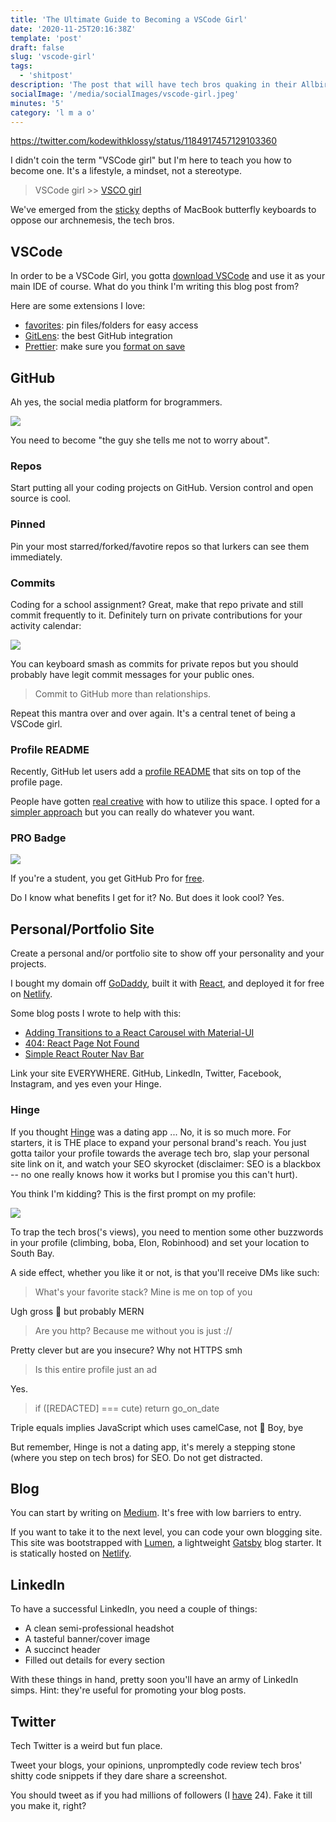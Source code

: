 ```yaml
---
title: 'The Ultimate Guide to Becoming a VSCode Girl'
date: '2020-11-25T20:16:38Z'
template: 'post'
draft: false
slug: 'vscode-girl'
tags:
  - 'shitpost'
description: 'The post that will have tech bros quaking in their Allbirds wool runners'
socialImage: '/media/socialImages/vscode-girl.jpeg'
minutes: '5'
category: 'l m a o'
---
```


https://twitter.com/kodewithklossy/status/1184917457129103360

I didn't coin the term "VSCode girl" but I'm here to teach you how to become one. It's a lifestyle, a mindset, not a stereotype.

> VSCode girl >> [VSCO girl](https://www.urbandictionary.com/define.php?term=VSCO%20GIRL)

We've emerged from the [sticky](https://support.apple.com/keyboard-service-program-for-mac-notebooks) depths of MacBook butterfly keyboards to oppose our archnemesis, the tech bros.

## VSCode

In order to be a VSCode Girl, you gotta [download VSCode](https://code.visualstudio.com/download) and use it as your main IDE of course. What do you think I'm writing this blog post from?

Here are some extensions I love:

- [favorites](https://marketplace.visualstudio.com/items?itemName=howardzuo.vscode-favorites): pin files/folders for easy access
- [GitLens](https://marketplace.visualstudio.com/items?itemName=eamodio.gitlens): the best GitHub integration
- [Prettier](https://marketplace.visualstudio.com/items?itemName=esbenp.prettier-vscode): make sure you [format on save](https://scottsauber.com/2017/06/10/prettier-format-on-save-never-worry-about-formatting-javascript-again/)

## GitHub

Ah yes, the social media platform for brogrammers.

![](https://img.devrant.com/devrant/rant/r_957017_r4A2p.jpg)

You need to become "the guy she tells me not to worry about".

### Repos

Start putting all your coding projects on GitHub. Version control and open source is cool.

### Pinned

Pin your most starred/forked/favotire repos so that lurkers can see them immediately.

### Commits

Coding for a school assignment? Great, make that repo private and still commit frequently to it. Definitely turn on private contributions for your activity calendar:

![](/media/vscode-girl/private.png)

You can keyboard smash as commits for private repos but you should probably have legit commit messages for your public ones.

> Commit to GitHub more than relationships.

Repeat this mantra over and over again. It's a central tenet of being a VSCode girl.

### Profile README

Recently, GitHub let users add a [profile README](https://docs.github.com/en/free-pro-team@latest/github/setting-up-and-managing-your-github-profile/managing-your-profile-readme) that sits on top of the profile page.

People have gotten [real creative](https://towardsdatascience.com/build-a-stunning-readme-for-your-github-profile-9b80434fe5d7) with how to utilize this space. I opted for a [simpler approach](https://github.com/karenying) but you can really do whatever you want.

### PRO Badge

![](/media/vscode-girl/pro.png)

If you're a student, you get GitHub Pro for [free](https://education.github.com/pack).

Do I know what benefits I get for it? No. But does it look cool? Yes.

## Personal/Portfolio Site

Create a personal and/or portfolio site to show off your personality and your projects.

I bought my domain off [GoDaddy](https://www.godaddy.com/), built it with [React](https://reactjs.org/docs/create-a-new-react-app.html), and deployed it for free on [Netlify](https://www.netlify.com/).

Some blog posts I wrote to help with this:

- [Adding Transitions to a React Carousel with Material-UI](https://www.blog.karenying.com/posts/adding-transitions-to-a-react-carousel-with-material-ui)
- [404: React Page Not Found](https://www.blog.karenying.com/posts/404-react-page-not-found)
- [Simple React Router Nav Bar](https://www.blog.karenying.com/posts/nav-bar-with-dots)

Link your site EVERYWHERE. GitHub, LinkedIn, Twitter, Facebook, Instagram, and yes even your Hinge.

### Hinge

If you thought [Hinge](https://hinge.co/) was a dating app ... No, it is so much more. For starters, it is THE place to expand your personal brand's reach. You just gotta tailor your profile towards the average tech bro, slap your personal site link on it, and watch your SEO skyrocket (disclaimer: SEO is a blackbox -- no one really knows how it works but I promise you this can't hurt).

You think I'm kidding? This is the first prompt on my profile:

![](/media/vscode-girl/hinge.jpg)

To trap the tech bros('s views), you need to mention some other buzzwords in your profile (climbing, boba, Elon, Robinhood) and set your location to South Bay.

A side effect, whether you like it or not, is that you'll receive DMs like such:

> What's your favorite stack? Mine is me on top of you

Ugh gross 🤮 but probably MERN

> Are you http? Because me without you is just ://

Pretty clever but are you insecure? Why not HTTPS smh

> Is this entire profile just an ad

Yes.

<!-- prettier-ignore -->
> if ([REDACTED] === cute) return go\_on\_date

Triple equals implies JavaScript which uses camelCase, not 🐍 Boy, bye

But remember, Hinge is not a dating app, it's merely a stepping stone (where you step on tech bros) for SEO. Do not get distracted.

## Blog

You can start by writing on [Medium](https://medium.com/). It's free with low barriers to entry.

If you want to take it to the next level, you can code your own blogging site. This site was bootstrapped with [Lumen](https://github.com/alxshelepenok/gatsby-starter-lumen), a lightweight [Gatsby](https://www.gatsbyjs.com/) blog starter. It is statically hosted on [Netlify](http://netlify.com/).

## LinkedIn

To have a successful LinkedIn, you need a couple of things:

- A clean semi-professional headshot
- A tasteful banner/cover image
- A succinct header
- Filled out details for every section

With these things in hand, pretty soon you'll have an army of LinkedIn simps. Hint: they're useful for promoting your blog posts.

## Twitter

Tech Twitter is a weird but fun place.

Tweet your blogs, your opinions, unpromptedly code review tech bros' shitty code snippets if they dare share a screenshot.

You should tweet as if you had millions of followers (I [have](https://twitter.com/karen_ying_) 24). Fake it till you make it, right?
